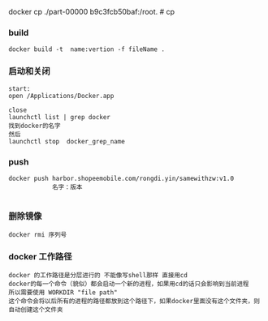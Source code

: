 docker cp ./part-00000 b9c3fcb50baf:/root. # cp

### build

 ```
 docker build -t  name:vertion -f fileName .
 ```



### 启动和关闭

```
start:
open /Applications/Docker.app

close
launchctl list | grep docker
找到docker的名字
然后 
launchctl stop  docker_grep_name
```





### push

```
docker push harbor.shopeemobile.com/rongdi.yin/samewithzw:v1.0
            名字：版本
            
```



### 删除镜像

```
docker rmi 序列号
```



### docker 工作路径

```
docker 的工作路径是分层进行的 不能像写shell那样 直接用cd
docker的每一个命令（貌似）都会启动一个新的进程，如果用cd的话只会影响到当前进程
所以需要使用 WORKDIR "file path"
这个命令会将以后所有的进程的路径都放到这个路径下，如果docker里面没有这个文件夹，则自动创建这个文件夹

```






